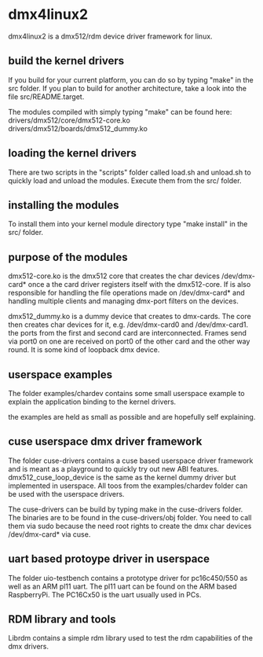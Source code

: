 # dmx4linux2

dmx4linux2 is a dmx512/rdm device driver framework for linux.


## build the kernel drivers

If you build for your current platform, you can do so by typing "make" in the src folder. If you plan to build for another architecture, take a look into the file src/README.target.

The modules compiled with simply typing "make" can be found here:
drivers/dmx512/core/dmx512-core.ko
drivers/dmx512/boards/dmx512_dummy.ko

## loading the kernel drivers

There are two scripts in the "scripts" folder called load.sh and unload.sh to quickly load and unload the modules. Execute them from the src/ folder.

## installing the modules

To install them into your kernel module directory type "make install" in the src/ folder.

## purpose of the modules
dmx512-core.ko is the dmx512 core that creates the char devices /dev/dmx-card* once a the card driver registers itself with the dmx512-core. If is also responsible for handling the file operations made on /dev/dmx-card* and handling multiple clients and managing dmx-port filters on the devices.

dmx512_dummy.ko is a dummy device that creates to dmx-cards. The core then creates char devices for it, e.g. /dev/dmx-card0 and /dev/dmx-card1. the ports from the first and second card are interconnected. Frames send via port0 on one are received on port0 of the other card and the other way round. It is some kind of loopback dmx device.

## userspace examples

The folder examples/chardev contains some small userspace example to explain the application binding to the kernel drivers.

the examples are held as small as possible and are hopefully self explaining.

## cuse userspace dmx driver framework

The folder cuse-drivers contains a cuse based userspace driver framework and is meant as a playground to quickly try out new ABI features. dmx512_cuse_loop_device is the same as the kernel dummy driver but implemented in userspace. All toos from the examples/chardev folder can be used with the userspace drivers.

The cuse-drivers can be build by typing make in the cuse-drivers folder. The binaries are to be found in the cuse-drivers/obj folder. You need to call them via sudo because the need root rights to create the dmx char devices /dev/dmx-card* via cuse.

## uart based protoype driver in userspace

The folder uio-testbench contains a prototype driver for pc16c450/550 as well as an ARM pl11 uart. The pl11 uart can be found on the ARM based RaspberryPi. The PC16Cx50 is the uart usually used in PCs.

## RDM library and tools

Librdm contains a simple rdm library used to test the rdm capabilities of the dmx drivers.

